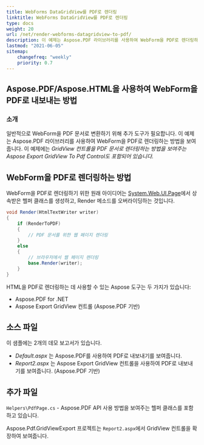 ```yaml
---
title: WebForms DataGridView를 PDF로 렌더링
linktitle: WebForms DataGridView를 PDF로 렌더링
type: docs
weight: 20
url: /net/render-webforms-datagridview-to-pdf/
description: 이 예제는 Aspose.PDF 라이브러리를 사용하여 WebForm을 PDF로 렌더링하는 방법을 보여줍니다.
lastmod: "2021-06-05"
sitemap:
    changefreq: "weekly"
    priority: 0.7
---
```


## Aspose.PDF/Aspose.HTML을 사용하여 WebForm을 PDF로 내보내는 방법

### 소개

일반적으로 WebForm을 PDF 문서로 변환하기 위해 추가 도구가 필요합니다. 이 예제는 Aspose.PDF 라이브러리를 사용하여 WebForm을 PDF로 렌더링하는 방법을 보여줍니다. 이 예제에는 _GridView 컨트롤을 PDF 문서로 렌더링하는 방법을 보여주는 Aspose Export GridView To Pdf Control도 포함되어 있습니다._

## WebForm을 PDF로 렌더링하는 방법

WebForm을 PDF로 렌더링하기 위한 원래 아이디어는 [System.Web.UI.Page](https://msdn.microsoft.com/en-US/library/System.Web.UI.Page.aspx)에서 상속받은 헬퍼 클래스를 생성하고, Render 메소드를 오버라이딩하는 것입니다.

```csharp
void Render(HtmlTextWriter writer)
{
    if (RenderToPDF)
    {
        // PDF 문서를 위한 웹 페이지 렌더링
    }
    else
    {
        // 브라우저에서 웹 페이지 렌더링
        base.Render(writer);
    }
}
```
HTML을 PDF로 렌더링하는 데 사용할 수 있는 Aspose 도구는 두 가지가 있습니다:

- Aspose.PDF for .NET
- Aspose Export GridView 컨트롤 (Aspose.PDF 기반)

## 소스 파일

이 샘플에는 2개의 데모 보고서가 있습니다.

- _Default.aspx_ 는 Aspose.PDF를 사용하여 PDF로 내보내기를 보여줍니다.
- _Report2.aspx_ 는 Aspose Export GridView 컨트롤을 사용하여 PDF로 내보내기를 보여줍니다. (Aspose.PDF 기반)

## 추가 파일

`Helpers\PdfPage.cs` - Aspose.PDF API 사용 방법을 보여주는 헬퍼 클래스를 포함하고 있습니다.

Aspose.Pdf.GridViewExport 프로젝트는 `Report2.aspx`에서 GridView 컨트롤을 확장하여 보여줍니다.

